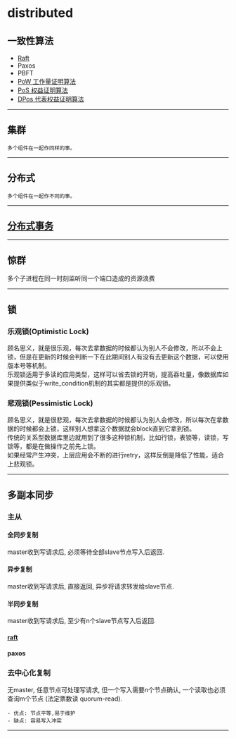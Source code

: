 # distributed  

## 一致性算法

- [Raft](algo-raft.md)
- Paxos
- PBFT
- [PoW 工作量证明算法](algo-pow.md)
- [PoS 权益证明算法](algo-pos.md)
- [DPos 代表权益证明算法](algo-dpos.md)

---

## 集群

    多个组件在一起作同样的事。

---

## 分布式

    多个组件在一起作不同的事。
  
---

## [分布式事务](acid.md)

---

## 惊群

多个子进程在同一时刻监听同一个端口造成的资源浪费  
  
---

## 锁  

### 乐观锁(Optimistic Lock)

顾名思义，就是很乐观，每次去拿数据的时候都认为别人不会修改，所以不会上锁，但是在更新的时候会判断一下在此期间别人有没有去更新这个数据，可以使用版本号等机制。  
乐观锁适用于多读的应用类型，这样可以省去锁的开销，提高吞吐量，像数据库如果提供类似于write_condition机制的其实都是提供的乐观锁。  

### 悲观锁(Pessimistic Lock)

顾名思义，就是很悲观，每次去拿数据的时候都认为别人会修改，所以每次在拿数据的时候都会上锁，这样别人想拿这个数据就会block直到它拿到锁。  
传统的关系型数据库里边就用到了很多这种锁机制，比如行锁，表锁等，读锁，写锁等，都是在做操作之前先上锁。  
如果经常产生冲突，上层应用会不断的进行retry，这样反倒是降低了性能，适合上悲观锁。  

---

## 多副本同步

### 主从

#### 全同步复制

master收到写请求后, 必须等待全部slave节点写入后返回.

#### 异步复制

master收到写请求后, 直接返回, 异步将请求转发给slave节点.

#### 半同步复制

master收到写请求后, 至少有n个slave节点写入后返回.

#### [raft](algo-raft.md)

#### paxos

### 去中心化复制

无master, 任意节点可处理写请求, 但一个写入需要n个节点确认, 一个读取也必须查询m个节点 (法定票数读 quorum-read).

    - 优点: 节点平等,易于维护
    - 缺点: 容易写入冲突
---
